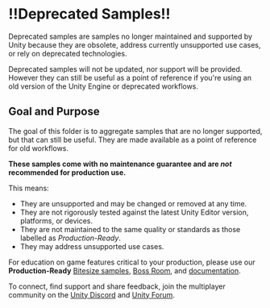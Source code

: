 # ‼️Deprecated Samples‼️

Deprecated samples are samples no longer maintained and supported by Unity because they are obsolete, address currently unsupported use cases, or rely on deprecated technologies.

Deprecated samples will not be updated, nor support will be provided. However they can still be useful as a point of reference if you're using an old version of the Unity Engine or deprecated workflows.

## Goal and Purpose

The goal of this folder is to aggregate samples that are no longer supported, but that can still be useful. They are made available as a point of reference for old workflows. 

**These samples come with no maintenance guarantee and are _not_ recommended for production use.**

This means:
- They are unsupported and may be changed or removed at any time. 
- They are not rigorously tested against the latest Unity Editor version, platforms, or devices.
- They are not maintained to the same quality or standards as those labelled as _Production-Ready_.
- They may address unsupported use cases.

For education on game features critical to your production, please use our **Production-Ready** [Bitesize samples](https://docs-multiplayer.unity3d.com/netcode/current/learn/bitesize/bitesize-introduction/), [Boss Room](https://docs-multiplayer.unity3d.com/netcode/current/learn/bossroom/bossroom/), and [documentation](https://docs-multiplayer.unity3d.com/). 

To connect, find support and share feedback, join the multiplayer community on the [Unity Discord](https://discord.gg/mNgM2XRDpb) and [Unity Forum](https://forum.unity.com/forums/multiplayer.26/).<br> <center>
